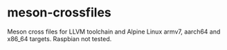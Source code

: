 # meson-crossfiles

Meson cross files for LLVM toolchain and Alpine Linux armv7, aarch64 and x86_64 targets.
Raspbian not tested.

